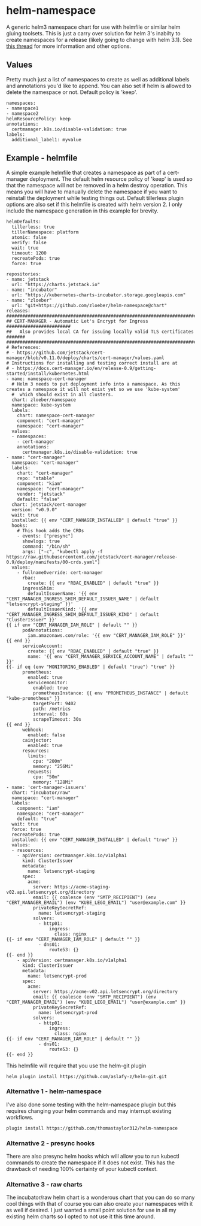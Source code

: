 # helm-namespace

A generic helm3 namespace chart for use with helmfile or similar helm gluing toolsets. This is just a carry over solution for helm 3's inabilty to create namespaces for a release (likely going to change with helm 3.1). See [this thread](https://github.com/roboll/helmfile/issues/891) for more information and other options.

## Values

Pretty much just a list of namespaces to create as well as additional labels and annotations you'd like to append. You can also set if helm is allowed to delete the namespace or not. Default policy is 'keep'.

```
namespaces:
- namespace1
- namespace2
helmResourcePolicy: keep
annotations:
  certmanager.k8s.io/disable-validation: true
labels:
  additional_label1: myvalue
```
## Example - helmfile

A simple example helmfile that creates a namespace as part of a cert-manager deployment. The default helm resource policy of 'keep' is used so that the namespace will not be removed in a helm destroy operation. This means you will have to manually delete the namespace if you want to reinstall the deployment while testing things out. Default tillerless plugin options are also set if this helmfile is created with helm version 2. I only include the namespace generation in this example for brevity.

```
helmDefaults:
  tillerless: true
  tillerNamespace: platform
  atomic: false
  verify: false
  wait: true
  timeout: 1200
  recreatePods: true
  force: true

repositories:
- name: jetstack
  url: "https://charts.jetstack.io"
- name: "incubator"
  url: "https://kubernetes-charts-incubator.storage.googleapis.com"
- name: "zloeber"
  url: "git+https://github.com/zloeber/helm-namespace@chart"
releases:
###############################################################################
## CERT-MANAGER - Automatic Let's Encrypt for Ingress  ########################
##   Also provides local CA for issuing locally valid TLS certificates  #######
###############################################################################
# References:
# - https://github.com/jetstack/cert-manager/blob/v0.11.0/deploy/charts/cert-manager/values.yaml
# Instructions for installing and testing correct install are at
# - https://docs.cert-manager.io/en/release-0.9/getting-started/install/kubernetes.html
- name: namespace-cert-manager
  # Helm 3 needs to put deployment info into a namespace. As this creates a namespace it will not exist yet so we use 'kube-system' 
  #  which should exist in all clusters.
  chart: zloeber/namespace
  namespace: kube-system
  labels:
    chart: namespace-cert-manager
    component: "cert-manager"
    namespace: "cert-manager"
  values:
  - namespaces:
    - cert-manager
    annotations:
      certmanager.k8s.io/disable-validation: true
- name: "cert-manager"
  namespace: "cert-manager"
  labels:
    chart: "cert-manager"
    repo: "stable"
    component: "kiam"
    namespace: "cert-manager"
    vendor: "jetstack"
    default: "false"
  chart: jetstack/cert-manager
  version: "v0.9.0"
  wait: true
  installed: {{ env "CERT_MANAGER_INSTALLED" | default "true" }}
  hooks:
    # This hook adds the CRDs
    - events: ["presync"]
      showlogs: true
      command: "/bin/sh"
      args: ["-c", "kubectl apply -f https://raw.githubusercontent.com/jetstack/cert-manager/release-0.9/deploy/manifests/00-crds.yaml"]
  values:
    - fullnameOverride: cert-manager
      rbac:
        create: {{ env "RBAC_ENABLED" | default "true" }}
      ingressShim:
        defaultIssuerName: '{{ env "CERT_MANAGER_INGRESS_SHIM_DEFAULT_ISSUER_NAME" | default "letsencrypt-staging" }}'
        defaultIssuerKind: '{{ env "CERT_MANAGER_INGRESS_SHIM_DEFAULT_ISSUER_KIND" | default "ClusterIssuer" }}'
{{ if env "CERT_MANAGER_IAM_ROLE" | default "" }}
      podAnnotations:
        iam.amazonaws.com/role: '{{ env "CERT_MANAGER_IAM_ROLE" }}'
{{ end }}
      serviceAccount:
        create: {{ env "RBAC_ENABLED" | default "true" }}
        name: '{{ env "CERT_MANAGER_SERVICE_ACCOUNT_NAME" | default "" }}'
{{- if eq (env "MONITORING_ENABLED" | default "true") "true" }}
      prometheus:
        enabled: true
        servicemonitor:
          enabled: true
          prometheusInstance: {{ env "PROMETHEUS_INSTANCE" | default "kube-prometheus" }}
          targetPort: 9402
          path: /metrics
          interval: 60s
          scrapeTimeout: 30s
{{ end }}
      webhook:
        enabled: false
      cainjector:
        enabled: true
      resources:
        limits:
          cpu: "200m"
          memory: "256Mi"
        requests:
          cpu: "50m"
          memory: "128Mi"
- name: 'cert-manager-issuers'
  chart: "incubator/raw"
  namespace: "cert-manager"
  labels:
    component: "iam"
    namespace: "cert-manager"
    default: "true"
  wait: true
  force: true
  recreatePods: true
  installed: {{ env "CERT_MANAGER_INSTALLED" | default "true" }}
  values:
  - resources:
    - apiVersion: certmanager.k8s.io/v1alpha1
      kind: ClusterIssuer
      metadata:
        name: letsencrypt-staging
      spec:
        acme:
          server: https://acme-staging-v02.api.letsencrypt.org/directory
          email: {{ coalesce (env "SMTP_RECIPIENT") (env "CERT_MANAGER_EMAIL") (env "KUBE_LEGO_EMAIL") "user@example.com" }}
          privateKeySecretRef:
            name: letsencrypt-staging
          solvers:
            - http01:
                ingress:
                  class: nginx
{{- if env "CERT_MANAGER_IAM_ROLE" | default "" }}
            - dns01:
                route53: {}
{{- end }}
    - apiVersion: certmanager.k8s.io/v1alpha1
      kind: ClusterIssuer
      metadata:
        name: letsencrypt-prod
      spec:
        acme:
          server: https://acme-v02.api.letsencrypt.org/directory
          email: {{ coalesce (env "SMTP_RECIPIENT") (env "CERT_MANAGER_EMAIL") (env "KUBE_LEGO_EMAIL") "user@example.com" }}
          privateKeySecretRef:
            name: letsencrypt-prod
          solvers:
            - http01:
                ingress:
                  class: nginx
{{- if env "CERT_MANAGER_IAM_ROLE" | default "" }}
            - dns01:
                route53: {}
{{- end }}
```

This helmfile will require that you use the helm-git plugin

```
helm plugin install https://github.com/aslafy-z/helm-git.git
```

### Alternative 1 - helm-namespace

I've also done some testing with the helm-namespace plugin but this requires changing your helm commands and may interrupt existing workflows.

```
plugin install https://github.com/thomastaylor312/helm-namespace
```

### Alternative 2 - presync hooks

There are also presync helm hooks which will allow you to run kubectl commands to create the namespace if it does not exist. This has the drawback of needing 100% certainty of your kubectl context.

### Alternative 3 - raw charts

The incubator/raw helm chart is a wonderous chart that you can do so many cool things with that of course you can also create your namespaces with it as well if desired. I just wanted a small point solution for use in all my existing helm charts so I opted to not use it this time around.
